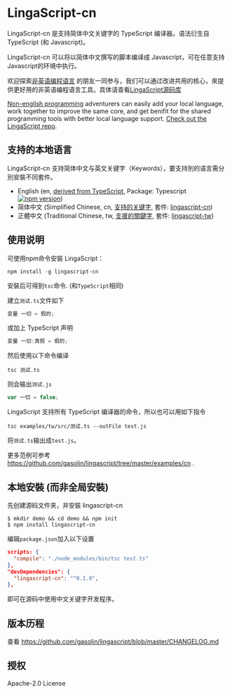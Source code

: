 # LingaScript-cn

LingaScript-cn 是支持简体中文关键字的 TypeScript 编译器。语法衍生自 TypeScript (和 Javascript)。

LingaScript-cn 可以将以简体中文撰写的脚本编译成 Javascript，可在任意支持Javascript的环境中执行。

欢迎探索[非英语编程语言](https://en.wikipedia.org/wiki/Non-English-based_programming_languages) 的朋友一同参与，我们可以通过改进共用的核心，來提供更好用的非英语编程语言工具。具体请查看[LingaScript源码库](https://github.com/gasolin/lingascript/)

[Non-english programming](https://en.wikipedia.org/wiki/Non-English-based_programming_languages) adventurers can easily add your local language, work together to improve the same core, and get benifit for the shared programming tools with better local language support. [Check out the LingaScript repo](https://github.com/gasolin/lingascript/).

## 支持的本地语言

LingaScript-cn 支持简体中文与英文关键字（Keywords），要支持別的语言需分別安裝不同套件。

- English (en, [derived from TypeScript](http://www.typescriptlang.org/docs/handbook/typescript-in-5-minutes.html), Package: Typescript [![npm version](https://img.shields.io/npm/v/typescript.svg)](https://www.npmjs.com/package/typescript))
- 简体中文 (Simplified Chinese, cn, [支持的关键字](https://github.com/gasolin/lingascript/blob/master/src/cn/language.ts), 套件: [lingascript-cn](https://www.npmjs.com/package/lingascript-cn))
- 正體中文 (Traditional Chinese, tw, [支援的關鍵字](https://github.com/gasolin/lingascript/blob/master/src/tw/language.ts), 套件: [lingascript-tw](https://www.npmjs.com/package/lingascript-tw))


## 使用说明

可使用npm命令安裝 LingaScript：

```
npm install -g lingascript-cn
```

安裝后可得到`tsc`命令. (和`TypeScript`相同)

建立`测试.ts`文件如下

```js
变量 一切 = 假的;
```

或加上 TypeScript 声明

```js
变量 一切:真假 = 假的;
```

然后使用以下命令编译
```
tsc 测试.ts
```

则会输出`测试.js`

```js
var 一切 = false;
```

LingaScript 支持所有 TypeScript 编译器的命令，所以也可以用如下指令

```
tsc examples/tw/src/测试.ts --outFile test.js
```

将`测试.ts`输出成`test.js`。


更多范例可参考 https://github.com/gasolin/lingascript/tree/master/examples/cn .


## 本地安裝 (而非全局安裝)

先创建源码文件夹，并安裝 lingascript-cn

```
$ mkdir demo && cd demo && npm init
$ npm install lingascript-cn
```

编辑`package.json`加入以下设置

```json
scripts: {
  "compile": "./node_modules/bin/tsc test.ts"
},
"devDependencies": {
  "lingascript-cn": "^0.1.0",
},
```

即可在源码中使用中文关键字开发程序。


## 版本历程

查看 https://github.com/gasolin/lingascript/blob/master/CHANGELOG.md


## 授权

Apache-2.0 License
